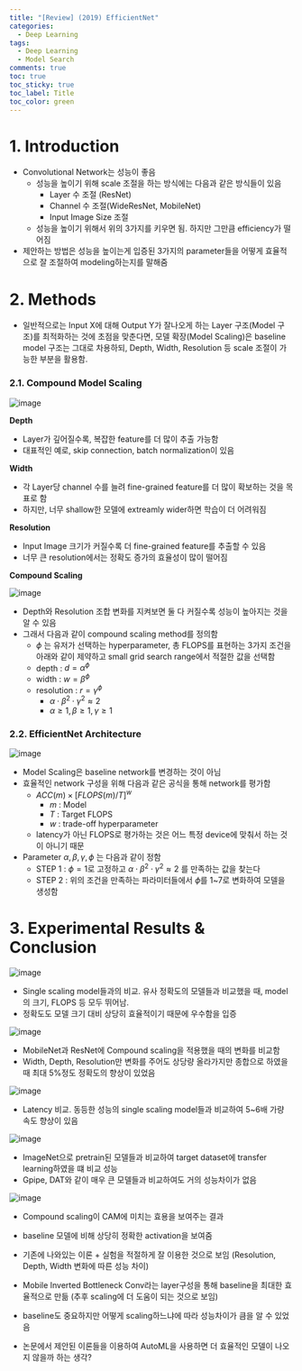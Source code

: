 ```yaml
---
title: "[Review] (2019) EfficientNet"
categories:
  - Deep Learning
tags:
  - Deep Learning
  - Model Search
comments: true
toc: true
toc_sticky: true
toc_label: Title
toc_color: green
---
```



# 1. Introduction

- Convolutional Network는 성능이 좋음
    - 성능을 높이기 위해 scale 조절을 하는 방식에는 다음과 같은 방식들이 있음
        - Layer 수 조절 (ResNet)
        - Channel 수 조절(WideResNet, MobileNet)
        - Input Image Size 조절
    - 성능을 높이기 위해서 위의 3가지를 키우면 됨. 하지만 그만큼 efficiency가 떨어짐
- 제안하는 방법은 성능을 높이는게 입증된 3가지의 parameter들을 어떻게 효율적으로 잘 조절하여 modeling하는지를 말해줌

# 2. Methods

- 일반적으로는 Input X에 대해 Output Y가 잘나오게 하는 Layer 구조(Model 구조)를 최적화하는 것에 초점을 맞춘다면, 모델 확장(Model Scaling)은 baseline model 구조는 그대로 차용하되, Depth, Width, Resolution 등 scale 조절이 가능한 부분을 활용함.

### 2.1. Compound Model Scaling

![image](/assets/imgs/paper/2019-efficientnet/00.png)

**Depth**

- Layer가 깊어질수록, 복잡한 feature를 더 많이 추출 가능함
- 대표적인 예로, skip connection, batch normalization이 있음

**Width**

- 각 Layer당 channel 수를 늘려 fine-grained feature를 더 많이 확보하는 것을 목표로 함
- 하지만, 너무 shallow한 모델에 extreamly wider하면 학습이 더 어려워짐

**Resolution**

- Input Image 크기가 커질수록 더 fine-grained feature를 추출할 수 있음
- 너무 큰 resolution에서는 정확도 증가의 효율성이 많이 떨어짐

**Compound Scaling**

![image](/assets/imgs/paper/2019-efficientnet/01.png)

- Depth와 Resolution 조합 변화를 지켜보면 둘 다 커질수록 성능이 높아지는 것을 알 수 있음
- 그래서 다음과 같이 compound scaling method를 정의함
    - $\phi$ 는 유저가 선택하는 hyperparameter, 총 FLOPS를 표현하는 3가지 조건을 아래와 같이 제약하고 small grid search range에서 적절한 값을 선택함
    - depth : $d=\alpha^{\phi}$
    - width : $w=\beta^{\phi}$
    - resolution : $r=\gamma^{\phi}$
        - $\alpha \cdot \beta^2 \cdot \gamma^2 
        \approx 2$
        - $\alpha \ge 1, \beta \ge 1,\gamma \ge 1$
        

### 2.2. EfficientNet Architecture

![image](/assets/imgs/paper/2019-efficientnet/02.png)

- Model Scaling은 baseline network를 변경하는 것이 아님
- 효율적인 network 구성을 위해 다음과 같은 공식을 통해 network를 평가함
    - $ACC(m) \times [FLOPS(m)/T]^w$
        - $m$ : Model
        - $T$ : Target FLOPS
        - $w$ : trade-off hyperparameter
    - latency가 아닌 FLOPS로 평가하는 것은 어느 특정 device에 맞춰서 하는 것이 아니기 때문
- Parameter $\alpha, \beta, \gamma, \phi$ 는 다음과 같이 정함
    - STEP 1 : $\phi=1$로 고정하고  $\alpha \cdot \beta^2 \cdot \gamma^2 
    \approx 2$ 를 만족하는 값을 찾는다
    - STEP 2 : 위의 조건을 만족하는 파라미터들에서 $\phi$를 1~7로 변화하여 모델을 생성함

# 3. Experimental Results & Conclusion

![image](/assets/imgs/paper/2019-efficientnet/03.png)

- Single scaling model들과의 비교. 유사 정확도의 모델들과 비교했을 때, model의 크기, FLOPS 등 모두 뛰어남.
- 정확도도 모델 크기 대비 상당히 효율적이기 때문에 우수함을 입증

![image](/assets/imgs/paper/2019-efficientnet/04.png)

- MobileNet과 ResNet에 Compound scaling을 적용했을 때의 변화를 비교함
- Width, Depth, Resolution만 변화를 주어도 상당량 올라가지만 종합으로 하였을 때 최대 5%정도 정확도의 향상이 있었음

![image](/assets/imgs/paper/2019-efficientnet/05.png)

- Latency 비교. 동등한 성능의 single scaling model들과 비교하여 5~6배 가량 속도 향상이 있음

![image](/assets/imgs/paper/2019-efficientnet/06.png)

- ImageNet으로 pretrain된 모델들과 비교하여 target dataset에 transfer learning하였을 떄 비교 성능
- Gpipe, DAT와 같이 매우 큰 모델들과 비교하여도 거의 성능차이가 없음

![image](/assets/imgs/paper/2019-efficientnet/07.png)

- Compound scaling이 CAM에 미치는 효용을 보여주는 결과
- baseline 모델에 비해 상당히 정확한 activation을 보여줌

- 기존에 나와있는 이론 + 실험을 적절하게 잘 이용한 것으로 보임 (Resolution, Depth, Width 변화에 따른 성능 차이)
- Mobile Inverted Bottleneck Conv라는 layer구성을 통해 baseline을 최대한 효율적으로 만듦 (추후 scaling에 더 도움이 되는 것으로 보임)
- baseline도 중요하지만 어떻게 scaling하느냐에 따라 성능차이가 큼을 알 수 있었음
- 논문에서 제안된 이론들을 이용하여 AutoML을 사용하면 더 효율적인 모델이 나오지 않을까 하는 생각?